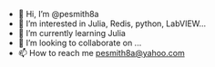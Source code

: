 - 👋 Hi, I’m @pesmith8a
- 👀 I’m interested in Julia, Redis, python, LabVIEW...
- 🌱 I’m currently learning Julia
- 💞️ I’m looking to collaborate on ...
- 📫 How to reach me pesmith8a@yahoo.com

<!---
pesmith8a/pesmith8a is a ✨ special ✨ repository because its `README.md` (this file) appears on your GitHub profile.
You can click the Preview link to take a look at your changes.
--->
